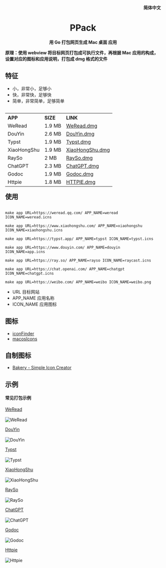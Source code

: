 <h4 align="right"><strong><a href="https://github.com/XieWeiXie/PPack"></a></strong>简体中文</h4>
<h1 align="center">PPack</h1>
<p align="center"><strong>用 Go 打包网页生成 Mac 桌面 应用</strong></p>
<p align="left"><strong>原理：使用 webview 将目标网页打包成可执行文件，再根据 Mac 应用的构成，设置对应的图标和应用说明，打包成 dmg 格式的文件</strong></p>


## 特征

- 小，非常小，足够小
- 快，非常快，足够快
- 简单，非常简单，足够简单

<body>
<table align="left">
    <tr align="left">
        <th> APP </th>
        <th> SIZE </th>
        <th> LINK</th>
    </tr>
    <tr align="left">
        <td> WeRead </td>
        <td> 1.9 MB </td>
        <td> <a href="https://github.com/XieWeiXie/PPack/releases/download/v1.0.0/WEREAD.dmg"> WeRead.dmg </a></td>
    </tr>
    <tr align="left">
        <td> DouYin </td>
        <td> 2.6 MB </td>
        <td> <a href="https://github.com/XieWeiXie/PPack/releases/download/v1.0.0/DOUYIN.dmg"> DouYin.dmg </a></td>
    </tr>
    <tr align="left">
        <td> Typst </td>
        <td> 1.9 MB </td>
        <td> <a href="https://github.com/XieWeiXie/PPack/releases/download/v1.0.0/TYPST.dmg"> Typst.dmg </a></td>
    </tr>
    <tr align="left">
        <td> XiaoHongShu </td>
        <td> 1.9 MB </td>
        <td> <a href="https://github.com/XieWeiXie/PPack/releases/download/v1.0.0/XIAOHONGSHU.dmg"> XiaoHongShu.dmg </a></td>
    </tr>
    <tr>
        <td> RaySo </td>
        <td> 2 MB </td>
        <td> <a href="https://github.com/XieWeiXie/PPack/releases/download/v1.0.0/RAYSO.dmg" > RaySo.dmg </a>  </td>
    </tr>
    <tr>
        <td> ChatGPT </td>
        <td> 2.3 MB </td>
        <td> <a href="https://github.com/XieWeiXie/PPack/releases/download/v1.0.0/CHATGPT.dmg" > ChatGPT.dmg </a>  </td>
    </tr>
    <tr>
        <td> Godoc </td>
        <td> 1.9 MB </td>
        <td> <a href="https://github.com/XieWeiXie/PPack/releases/download/v1.0.0/GoDoc.dmg" > Godoc.dmg </a>  </td>
    </tr>
    <tr>
        <td> Httpie </td>
        <td> 1.8 MB </td>
        <td> <a href="https://github.com/XieWeiXie/PPack/releases/download/v1.0.0/HTTPIE.dmg" > HTTPIE.dmg </a>  </td>
    </tr>
</table>
</body>


<br/>
<br/>
<br/>
<br/>
<br/>
<br/>
<br/>
<br/>
<br/>
<br/>
<br/>
<br/>










## 使用

```shell

make app URL=https://weread.qq.com/ APP_NAME=weread ICON_NAME=weread.icns

make app URL=https://www.xiaohongshu.com/ APP_NAME=xiaohongshu ICON_NAME=xiaohongshu.icns

make app URL=https://typst.app/ APP_NAME=typst ICON_NAME=typst.icns

make app URL=https://www.douyin.com/ APP_NAME=douyin ICON_NAME=app.icns

make app URL=https://ray.so/ APP_NAME=rayso ICON_NAME=raycast.icns

make app URL=https://chat.openai.com/ APP_NAME=chatgpt ICON_NAME=chatgpt.icns

make app URL=https://weibo.com/ APP_NAME=weibo ICON_NAME=weibo.png
```

- URL 目标网站
- APP_NAME 应用名称
- ICON_NAME 应用图标


## 图标

- [iconFinder](https://www.iconfinder.com/)
- [macosIcons](https://macosicons.com/#/)

## 自制图标

- [Bakery - Simple Icon Creator](https://apps.apple.com/us/app/bakery-simple-icon-creator/id1575220747?mt=12)



## 示例

<h4 > 常见打包示例 </h4>
<p align="left"> <a href="https://weread.qq.com/"> WeRead </a>
<br>
<br>
<img src="./app/weread.jpg" alt="WeRead">
</p>

<p align="left"> <a href="https://www.douyin.com/"> DouYin </a>
<br>
<br>
<img src="./app/douyin2.jpg" alt="DouYin">
</p>


<p align="left"> <a href="https://typst.app/"> Typst </a>
<br>
<br>
<img src="./app/typst.jpg" alt="Typst">
</p>

<p align="left"> <a href="https://www.xiaohongshu.com/"> XiaoHongShu </a>
<br>
<br>
<img src="./app/xiaohongshu.jpg" alt="XiaoHongShu">
</p>

<p align="left"> <a href="https://ray.so/" > RaySo </a>
<br>
<br>
<img src="./app/rayso.jpg" alt="RaySo">
</p>

<p align="left"> <a href="https://chat.openai.com/" > ChatGPT </a>
<br>
<br>
<img src="./app/chatgpt.jpg" alt="ChatGPT">
</p>


<p align="left"> <a href=https://pkg.go.dev/" > Godoc </a>
<br>
<br>
<img src="./app/godoc.jpg" alt="Godoc">
</p>


<p align="left"> <a href=https://httpie.io/app" > Httpie </a>
<br>
<br>
<img src="./app/httpie.jpg" alt="Httpie">
</p>

